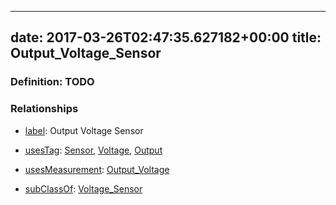 
---
date: 2017-03-26T02:47:35.627182+00:00
title: Output_Voltage_Sensor
---
### Definition: TODO

### Relationships

* [label](http://www.w3.org/2000/01/rdf-schema#label): Output Voltage Sensor

* [usesTag](https://brickschema.org/schema/1.0/BrickFrame#usesTag): [Sensor](https://brickschema.org/schema/1.0/BrickTag#Sensor), [Voltage](https://brickschema.org/schema/1.0/BrickTag#Voltage), [Output](https://brickschema.org/schema/1.0/BrickTag#Output)

* [usesMeasurement](https://brickschema.org/schema/1.0/BrickFrame#usesMeasurement): [Output_Voltage](https://brickschema.org/schema/1.0/Brick#Output_Voltage)

* [subClassOf](http://www.w3.org/2000/01/rdf-schema#subClassOf): [Voltage_Sensor](https://brickschema.org/schema/1.0/Brick#Voltage_Sensor)
